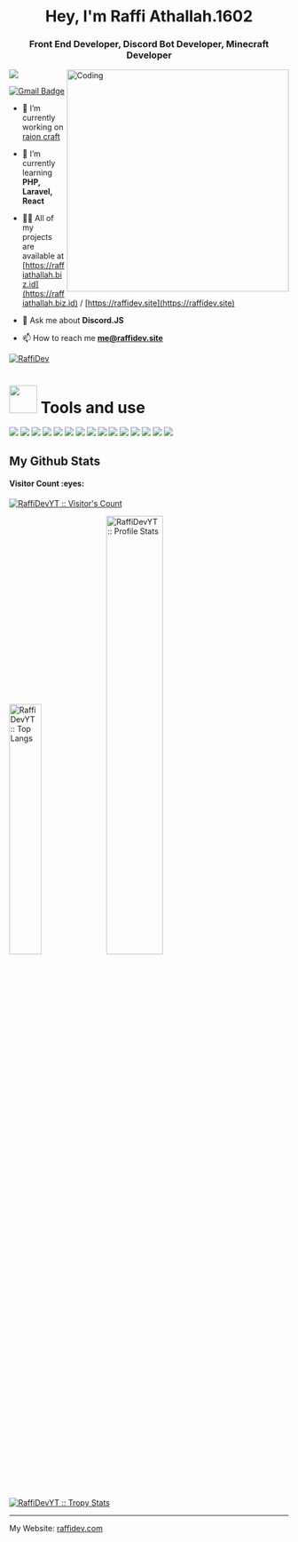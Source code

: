 <h1 align="center">Hey, I'm Raffi Athallah.1602</h1>
<h3 align="center">Front End Developer, Discord Bot Developer, Minecraft Developer</h3>
<img align="right" alt="Coding" width="400" src="https://cdn.dribbble.com/users/1162077/screenshots/3848914/programmer.gif">

<p align="left"> <img src="https://komarev.com/ghpvc/?username=RaffiDevYT&label=Profile%20views&color=0e75b6&style=flat" /> </p>

[![Gmail Badge](https://img.shields.io/badge/-raffidevyt@gmail.com-c14438?style=flat&logo=Gmail&logoColor=white&link=mailto:raffidevyt@gmail.com)](mailto:me@raffidev.site)

- 🔭 I’m currently working on [raion craft](https://raioncraft.com/)

- 🌱 I’m currently learning **PHP, Laravel, React**

- 👨‍💻 All of my projects are available at [https://raffiathallah.biz.id](https://raffiathallah.biz.id) / [https://raffidev.site](https://raffidev.site)

- 💬 Ask me about **Discord.JS**

- 📫 How to reach me **me@raffidev.site**


<p align="left"><a href="https://discord.com/users/467586538109272074" target="_blank" rel="noreferrer"><img align="center" src="https://lanyard.cnrad.dev/api/467586538109272074" alt="RaffiDev" /></a></p>

# <img src="https://media.giphy.com/media/VgCDAzcKvsR6OM0uWg/giphy.gif" width="50"> Tools and use
![](https://img.shields.io/badge/Windows-0078D6?style=for-the-badge&logo=windows&logoColor=white)
![](https://img.shields.io/badge/Linux-797979?style=for-the-badge&logo=Linux&logoColor=blue)
![](https://img.shields.io/badge/Visual_Studio_Code-0078D4?style=for-the-badge&logo=visual%20studio%20code&logoColor=white)
![](https://img.shields.io/badge/HTML5-E34F26?style=for-the-badge&logo=html5&logoColor=white)
![](https://img.shields.io/badge/JavaScript-323330?style=for-the-badge&logo=javascript&logoColor=F7DF1E)
![](https://img.shields.io/badge/Node.js-43853D?style=for-the-badge&logo=node.js&logoColor=white)
![](https://img.shields.io/badge/PHP-777BB4?style=for-the-badge&logo=php&logoColor=white)
![](https://img.shields.io/badge/React-20232A?style=for-the-badge&logo=react&logoColor=61DAFB)
![](https://img.shields.io/badge/Bootstrap-563D7C?style=for-the-badge&logo=bootstrap&logoColor=white)
![](https://img.shields.io/badge/jQuery-0769AD?style=for-the-badge&logo=jquery&logoColor=white)
![](https://img.shields.io/badge/Laravel-FF2D20?style=for-the-badge&logo=laravel&logoColor=white)
![](https://img.shields.io/badge/MySQL-00000F?style=for-the-badge&logo=mysql&logoColor=white)
![](https://img.shields.io/badge/MongoDB-4EA94B?style=for-the-badge&logo=mongodb&logoColor=white)
![](https://img.shields.io/badge/MariaDB-003545?style=for-the-badge&logo=mariadb&logoColor=white)
![](https://img.shields.io/badge/MySQL-005C84?style=for-the-badge&logo=mysql&logoColor=white)

<h2>My Github Stats</h2>

<h4>Visitor Count :eyes:</h4>
<p>
    <a href="https://github.com/RaffiDevYT">
        <img src="https://profile-counter.glitch.me/%7BRaffiDevYT%7D/count.svg" alt="RaffiDevYT :: Visitor's Count" />
    </a>
</p>

<p>
    <a href="https://github.com/RaffiDevYT"><img src="https://github-readme-stats.vercel.app/api/top-langs/?username=RaffiDevYT&theme=tokyonight&layout=compact&hide_border=true&bg_color=282A36&icon_color=686868&title_color=57c7ff&text_color=9aedfe" alt="RaffiDevYT :: Top Langs" width="34%" /></a>
    <a href="https://github.com/RaffiDevYT"><img src="https://github-readme-stats.vercel.app/api?username=RaffiDevYT&show_icons=true&include_all_commits=true&hide_border=true&bg_color=282A36&icon_color=686868&title_color=57c7ff&text_color=9aedfe&custom_title=My+Github+Stats" alt="RaffiDevYT :: Profile Stats" width="45%" /></a>
</p>

<p>
    <a href="https://github.com/RaffiDevYT">
        <img src="https://github-profile-trophy.vercel.app/?username=RaffiDevYT&theme=dracula&rank=S,AAA,AA,B,C,A&margin-w=10" alt="RaffiDevYT :: Tropy Stats" />
    </a>
</p>

-----
My Website: [raffidev.com](https://raffidev.com)

